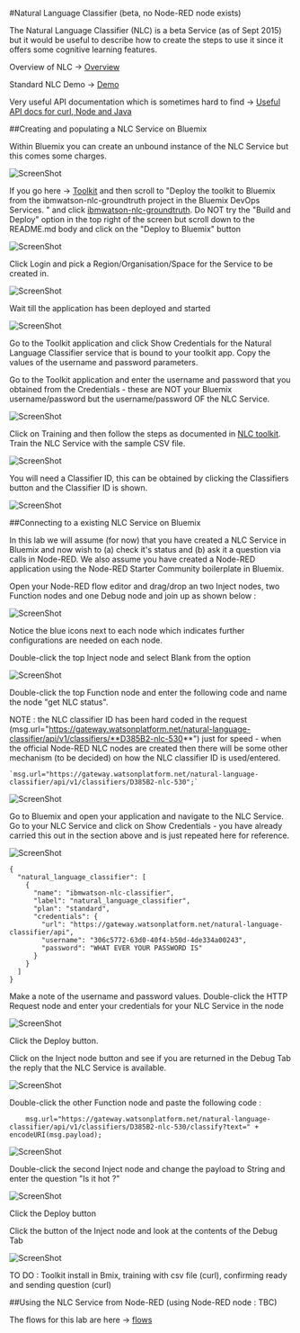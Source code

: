 #Natural Language Classifier (beta, no Node-RED node exists)

The Natural Language Classifier (NLC) is a beta Service (as of Sept 2015) but it would be useful to describe how to create the steps to use it since it offers some cognitive learning features.

Overview of NLC -> [Overview](http://www.ibm.com/smarterplanet/us/en/ibmwatson/developercloud/doc/nl-classifier/)
 
Standard NLC Demo -> [Demo](http://natural-language-classifier-demo.mybluemix.net/?cm_mc_uid=84253509386814425332224&cm_mc_sid_50200000=1442982326)

 Very useful API documentation which is sometimes hard to find -> [Useful API docs for curl, Node and Java](https://www.ibm.com/smarterplanet/us/en/ibmwatson/developercloud/natural-language-classifier/api/v1/?node#introduction)

##Creating and populating a NLC Service on Bluemix

Within Bluemix you can create an unbound instance of the NLC Service but this comes some charges.

![ScreenShot](images/nlc_std_service.png)

If you go here -> [Toolkit](http://www.ibm.com/smarterplanet/us/en/ibmwatson/developercloud/doc/nl-classifier/tool_overview.shtml) and then scroll to "Deploy the toolkit to Bluemix from the ibmwatson-nlc-groundtruth project in the Bluemix DevOps Services. " and click [ibmwatson-nlc-groundtruth](https://hub.jazz.net/project/wdctools/ibmwatson-nlc-groundtruth/overview?cm_mc_uid=84253509386814425332224&cm_mc_sid_50200000=1442982326).  Do NOT try the "Build and Deploy" option in the top right of the screen but scroll down to the README.md body and click on the "Deploy to Bluemix" button

![ScreenShot](images/nlc_bluemix_deploy.png)

Click Login and pick a Region/Organisation/Space for the Service to be created in.

![ScreenShot](images/nlc_bluemix_deploy_space.png)

Wait till the application has been deployed and started

![ScreenShot](images/nlc_bluemix_deploy_success.png)

Go to the Toolkit application and click Show Credentials for the Natural Language Classifier service that is bound to your toolkit app.  Copy the values of the username and password parameters.

Go to the Toolkit application and enter the username and password that you obtained from the Credentials - these are NOT your Bluemix username/password but the username/password OF the NLC Service.

![ScreenShot](images/nlc_toolkit_login.png)

Click on Training and then follow the steps as documented in [NLC toolkit](http://www.ibm.com/smarterplanet/us/en/ibmwatson/developercloud/doc/nl-classifier/tool_overview.shtml).  Train the NLC Service with the sample CSV file.

![ScreenShot](images/nlc_toolkit_training.png)

You will need a Classifier ID, this can be obtained by clicking the Classifiers button and the Classifier ID is shown.

![ScreenShot](images/nlc_classifier_id.png)


##Connecting to a existing NLC Service on Bluemix
 
In this lab we will assume (for now) that you have created a NLC Service in Bluemix and now wish to (a) check it's status and (b) ask it a question via calls in Node-RED.  We also assume you have created a Node-RED application using the Node-RED Starter Community boilerplate in Bluemix.

Open your Node-RED flow editor and drag/drop an two Inject nodes, two Function nodes and one Debug node and join up as shown below  :
 
![ScreenShot](images/nlc_nodes_joined.png)

Notice the blue icons next to each node which indicates further configurations are needed on each node.

Double-click the top Inject node and select Blank from the option

![ScreenShot](images/nlc_inject_node.png)

Double-click the top Function node and enter the following code and name the node "get NLC status".  

NOTE : the NLC classifier ID has been hard coded in the request (msg.url="https://gateway.watsonplatform.net/natural-language-classifier/api/v1/classifiers/**D385B2-nlc-530**") just for speed - when the official Node-RED NLC nodes are created then there will be some other mechanism (to be decided) on how the NLC classifier ID is used/entered.  

    `msg.url="https://gateway.watsonplatform.net/natural-language-classifier/api/v1/classifiers/D385B2-nlc-530";`

![ScreenShot](images/nlc_get_status_function.png)

Go to Bluemix and open your application and navigate to the NLC Service.  Go to your NLC Service and click on Show Credentials - you have already carried this out in the section above and is just repeated here for reference.


![ScreenShot](images/nlc_credentials.png)

    {
      "natural_language_classifier": [
        {
          "name": "ibmwatson-nlc-classifier",
          "label": "natural_language_classifier",
          "plan": "standard",
          "credentials": {
            "url": "https://gateway.watsonplatform.net/natural-language-classifier/api",
            "username": "306c5772-63d0-40f4-b50d-4de334a00243",
            "password": "WHAT EVER YOUR PASSWORD IS"
          }
        }
      ]
    }

Make a note of the username and password values.  Double-click the HTTP Request node and enter your credentials for your NLC Service in the node 

![ScreenShot](images/nlc_credentials_request_node.png)

Click the Deploy button.

Click on the Inject node button and see if you are returned in the Debug Tab the reply that the NLC Service is available.

![ScreenShot](images/nlc_available.png)

Double-click the other Function node and paste the following code :

        msg.url="https://gateway.watsonplatform.net/natural-language-classifier/api/v1/classifiers/D385B2-nlc-530/classify?text=" + encodeURI(msg.payload);
    
![ScreenShot](images/nlc_ask_question.png)

Double-click the second Inject node and change the payload to String and enter the question "Is it hot ?"

![ScreenShot](images/nlc_inject_ask.png)

Click the Deploy button

Click the button of the Inject node and look at the contents of the Debug Tab

![ScreenShot](images/nlc_debug_ask_output.png)

TO DO :  Toolkit install in Bmix, training with csv file (curl), confirming ready and sending question (curl)

##Using the NLC Service from Node-RED (using Node-RED node : TBC)


The flows for this lab are here -> [flows](nlc_flows.json)